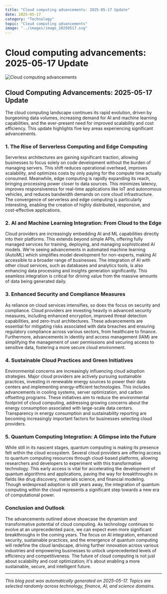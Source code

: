 ```yaml
---
title: "Cloud computing advancements: 2025-05-17 Update"
date: 2025-05-17
category: "Technology"
topic: "Cloud computing advancements"
image: "../images/image_20250517.svg"
---
```


# Cloud computing advancements: 2025-05-17 Update

![Cloud computing advancements](../images/image_20250517.svg)

## Cloud Computing Advancements: 2025-05-17 Update

The cloud computing landscape continues its rapid evolution, driven by burgeoning data volumes, increasing demand for AI and machine learning capabilities, and the ever-present need for improved scalability and cost efficiency. This update highlights five key areas experiencing significant advancements.


### 1.  The Rise of Serverless Computing and Edge Computing

Serverless architectures are gaining significant traction, allowing businesses to focus solely on code development without the burden of managing servers.  This shift reduces operational overhead, improves scalability, and optimizes costs by only paying for the compute time actually consumed.  Meanwhile, edge computing is rapidly expanding its reach, bringing processing power closer to data sources. This minimizes latency, improves responsiveness for real-time applications like IoT and autonomous vehicles, and reduces bandwidth demands on core cloud infrastructure.  The convergence of serverless and edge computing is particularly interesting, enabling the creation of highly distributed, responsive, and cost-effective applications.


### 2.  AI and Machine Learning Integration:  From Cloud to the Edge

Cloud providers are increasingly embedding AI and ML capabilities directly into their platforms.  This extends beyond simple APIs, offering fully managed services for training, deploying, and managing sophisticated AI models.  We're seeing advancements in automated machine learning (AutoML) which simplifies model development for non-experts, making AI accessible to a broader range of businesses.  The integration of AI with other cloud services, such as databases and analytics tools, is also enhancing data processing and insights generation significantly.  This seamless integration is critical for driving value from the massive amounts of data being generated daily.


### 3.  Enhanced Security and Compliance Measures

As reliance on cloud services intensifies, so does the focus on security and compliance.  Cloud providers are investing heavily in advanced security measures, including enhanced encryption, improved threat detection capabilities, and zero-trust architectures.  These advancements are essential for mitigating risks associated with data breaches and ensuring regulatory compliance across various sectors, from healthcare to finance.  Furthermore, advancements in identity and access management (IAM) are simplifying the management of user permissions and securing access to sensitive data, fostering a more secure cloud environment.


### 4.  Sustainable Cloud Practices and Green Initiatives

Environmental concerns are increasingly influencing cloud adoption strategies.  Major cloud providers are actively pursuing sustainable practices, investing in renewable energy sources to power their data centers and implementing energy-efficient technologies.  This includes advancements in cooling systems, server optimization, and carbon offsetting programs.  These initiatives aim to reduce the environmental footprint of cloud computing, addressing growing concerns about the energy consumption associated with large-scale data centers.  Transparency in energy consumption and sustainability reporting are becoming increasingly important factors for businesses selecting cloud providers.


### 5.  Quantum Computing Integration:  A Glimpse into the Future

While still in its nascent stages, quantum computing is making its presence felt within the cloud ecosystem.  Several cloud providers are offering access to quantum computing resources through cloud-based platforms, allowing researchers and developers to experiment with this transformative technology.  This early access is vital for accelerating the development of quantum algorithms and applications, paving the way for breakthroughs in fields like drug discovery, materials science, and financial modeling.  Though widespread adoption is still years away, the integration of quantum computing within the cloud represents a significant step towards a new era of computational power.


### Conclusion and Outlook

The advancements outlined above showcase the dynamism and transformative potential of cloud computing.  As technology continues to evolve at an unprecedented pace, we can expect even more significant breakthroughs in the coming years.  The focus on AI integration, enhanced security, sustainable practices, and the emergence of quantum computing will redefine the cloud landscape, driving further innovation across various industries and empowering businesses to unlock unprecedented levels of efficiency and competitiveness.  The future of cloud computing is not just about scalability and cost optimization; it's about enabling a more sustainable, secure, and intelligent future.


---
*This blog post was automatically generated on 2025-05-17. Topics are selected randomly across technology, finance, AI, and science domains.*
